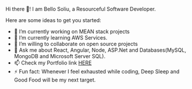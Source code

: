 Hi there 👋!
I am Bello Soliu, a Resourceful Software Developer.

Here are some ideas to get you started:

- 🔭 I’m currently working on MEAN stack projects
- 🌱 I’m currently learning AWS Services.
- 👯 I’m willing to collaborate on open source projects
- 💬 Ask me about React, Angular, Node, ASP.Net and Databases(MySQL, MongoDB and Microsoft Server SQL).
- 📫 Check my Portfolio link <a href="https://techflow21.github.io/sobportfolio/">HERE</a>
- ⚡ Fun fact: Whenever I feel exhausted while coding, Deep Sleep and Good Food will be my next target.
